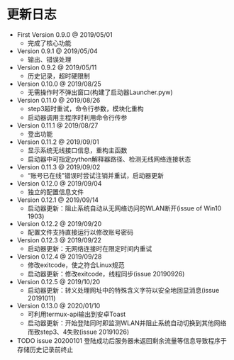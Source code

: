 # 更新日志

+ First Version 0.9.0 @ 2019/05/01 
    + 完成了核心功能
+ Version 0.9.1 @ 2019/05/04
    + 输出、错误处理
+ Version 0.9.2 @ 2019/05/11
    + 历史记录，超时硬限制
+ Version 0.10.0 @ 2019/08/25
    + 无需操作时不弹出窗口(构建了启动器Launcher.pyw)
+ Version 0.11.0 @ 2019/08/26
    + step3超时重试，命令行参数，模块化重构
    + 启动器调用主程序时利用命令行传参
+ Version 0.11.1 @ 2019/08/27
    + 登出功能
+ Version 0.11.2 @ 2019/09/01
    + 显示系统无线接口信息，重构主函数
    + 启动器中可指定python解释器路径、检测无线网络连接状态
+ Version 0.11.3 @ 2019/09/02
    + “账号已在线”错误时尝试注销并重试，启动器更新
+ Version 0.12.0 @ 2019/09/04
    + 独立的配置信息文件
+ Version 0.12.1 @ 2019/09/14
    + 启动器更新：阻止系统自动从无网络访问的WLAN断开(issue of Win10 1903)
+ Version 0.12.2 @ 2019/09/20
    + 配置文件支持直接运行以修改账号密码
+ Version 0.12.3 @ 2019/09/22
    + 启动器更新：无网络连接时在限定时间内重试
+ Version 0.12.4 @ 2019/09/28
    + 修改exitcode，使之符合Linux规范
    + 启动器更新：修改exitcode，线程同步(issue 20190926)
+ Version 0.12.5 @ 2019/10/20
    + 启动器更新：转义处理网址中的特殊含义字符以安全地回显消息(issue 20191011)
+ Version 0.13.0 @ 2020/01/10
    + 可利用termux-api输出到安卓Toast
    + 启动器更新：开始登陆同时即监测WLAN并阻止系统自动切换到其他网络而致step3、4失败(issue 20191026)
+ TODO issue 20200101 登陆成功后服务器未返回剩余流量等信息导致程序于存储历史记录前终止



